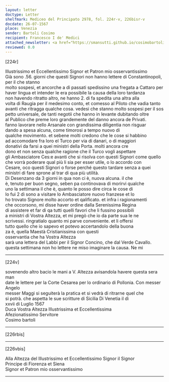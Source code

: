 ```yaml
---
layout: letter
doctype: Letter
shelfmark: Mediceo del Principato 2978, fol. 224r-v, 226bisr-v
docdate: 26-07-1567
place: Venezia
sender: Bartoli Cosimo
recipient: Francesco I de' Medici
attached_newsletter: <a href="https://smansutti.github.io/cosimobartoli/texts/3080_028/">3080_028</a>
reviewed: 0.0
---
```


[224r]  
  
  
Illustrissimo et Eccellentissimo Signor et Patron mio osservantissimo  
Già sono .56. giorni che questi Signori non hanno lettere di Constantinopoli, per il che stanno  
molto sospesi, et ancorche a dì passati spedissino una fregata a Cattaro per  
haver lingua et intender le era possibile la causa della loro tardanza  
non havendo ritratto altro, ne hanno 2. di fa spedita una altra alla  
volta di Raugia per il medesimo conto, et comesso al Piloto che vadia tanto  
avanti che ritragga qualche cosa. vedesi che stanno molto sospesi per il sos  
petto universale, de tanti negotii che hanno in levante dubitando oltre  
al Publico che preme loro grandemente del danno ancora de Privati.  
fanno lavorare nello Arsanale con grandissima diligentia non risguar  
dando a spesa alcuna, come timorosi a tempo nuovo di  
qualche movimento. et sebene molti credono che le cose si habbino  
ad accomodare fra loro el Turco per via di danari, o di maggiori  
donativi da farsi a quei ministri della Porta. molti ancora cre  
dono et non senza qualche ragione che il Turco vogli aspettare  
gli Ambasciatore Ces:e avanti che si risolva con questi Signori come quello  
che vorrà poderare qual più li sia per esser utile, o lo accordo con  
Cesare, oco questi Signori o forse perché questo tardare senza a quei  
ministri di fare sprone al trar di qua più utilità.  
Di Desenzano da 3 giorni in qua non ci è, nuova alcuna. il che  
è, tenuto per buon segno, seben pa continovava di morirvi qualche  
uno la settimana il che è, quanto le posso dire circa le cose di  
Io fui 2 dì sono a visitare lo Ambasciatore nuovo franzese et lo  
ho trovato Signore molto accorto et qalificato. et infra i ragionamenti  
che occorsono, mi disse haver ordine dalla Serenissima Regina  
di assistere et far di qa tutti quelli favori che li fussino possibili  
a ministri di Vostra Altezza, et mi pregò che io da parte sua le ne  
scrivessi. ringratialo quanto mi parve conveniente. et li offersi  
tutto quello che io sapevo et potevo accertandolo della buona  
za è, quella Maestà Cristianissima con questi  
osservantia che ha Vostra Altezza  
sarà una lettera del Labbi per il Signor Concino, che dal Verde Cavallo.  
questa settimana non ho lettere ne miso imaginare la causa. Ne mi  
  
---  

[224v]  
  
  
sovenendo altro bacio le mani a V. Altezza avisandola havere questa sera man  
date le lettere per la Corte Cesarea per lo ordinario di Pollonia. Con messer Angelo  
messer Maggi si seguiterà la pratica et si vedrà di ritrarne quel che  
si potrà. che aspetta le sue scritture di Sicilia Di Venetia il dì  
xxvii di Luglio 1567  
Duca Vostra Altezza Illustrissima et Eccellentissima  
Afezionatissimo Servitore  
Cosimo bartoli  
  
---  

[226rbis]  
  
  
  
---  

[226vbis]  
  
  
Alla Altezza del Illustrissimo et Eccellentissimo Signor il Signor  
Principe di Fiorenza et Siena  
Signor et Patron mio osservantissimo  
  
---  

